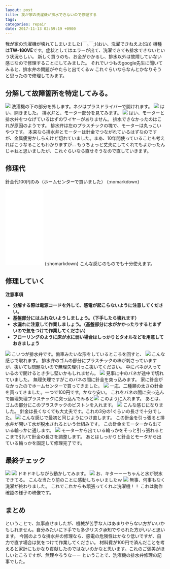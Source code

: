 ```yaml
---
layout: post
title: 我が家の洗濯機が排水できないので修理する
tags:
categories: repair
date: 2017-11-13 02:59:19 +0900
---
```


我が家の洗濯機が壊れてしまいました(￣｡￣;)(おい、洗濯できねえよ(泣)) 機種は**TW-180VE**です。症状としてはエラーが出て、洗濯できても排水できないという状況らしい。 新しく買うのも、お金がかかるし、排水以外は故障していない感じなので修理することにしてみました。 それでいつものgoogle先生に聞いてみると、排水弁の問題がやたらと出てくるｗ これぐらいならなんとかなりそうと思ったので修理してみます。

分解して故障箇所を特定してみる。
----------------

![](../../../../images/fix/washing_machine/cover1.jpg) 洗濯機の下の部分を外します。ネジはプラスドライバーで開けれます。 ![](../../../../images/fix/washing_machine/contents_1.jpg) はい、開きました。 排水弁と、モーター部分を見てみます。 ![](../../../../images/fix/washing_machine/contents_2.jpg) はい、モーターと排水弁をつなげているはずのワイヤーがありません。 排水できなかったのはこれが原因のようです。 排水弁は左のプラスチックの塊で、モーターは丸っこいやつです。 本来なら排水弁とモーターは針金でつながれているはずなのですが、金属疲労かしらんけど切れていました。まあ、10年間使っていることも考えればこうなることもわかりますが... もうちょっと丈夫にしてくれてもよかったんじゃねと思いましたが、これぐらいなら直せそうなので直していきます。

修理代
---

針金代100円のみ（ホームセンターで買いました） 
{:nomarkdown}
<iframe style="width:120px;height:240px;" marginwidth="0" marginheight="0" scrolling="no" frameborder="0" src="//rcm-fe.amazon-adsystem.com/e/cm?lt1=_blank&bc1=000000&IS2=1&bg1=FFFFFF&fc1=000000&lc1=0000FF&t=yonedayuto-22&language=ja_JP&o=9&p=8&l=as4&m=amazon&f=ifr&ref=as_ss_li_til&asins=B00JJHHFPS&linkId=1e8f67f863d36409a197dab20aa81792"></iframe>
{:/nomarkdown}
こんな感じのものでも十分使えます。

修理していく
------

**注意事項**

*   **分解する際は電源コードを外して、感電が起こらないように注意してください。**
*   **基盤部分にはふれないようしましょう。（下手したら壊れます）**
*   **水漏れに注意して作業しましょう。（基盤部分に水がかかったりするとまずいので気をつけて作業してください）**
*   **フローリングのように床が水に弱い場合はしっかりとタオルなどを用意しておきましょう**

![](../../../../images/fix/washing_machine/parts_1.jpg) こいつが排水弁です。歯車みたいな形をしているところを回すと、 ![](../../../../images/fix/washing_machine/parts_2.jpg) こんな感じで取れます。 排水弁のゴムの部分にプラスチックの棒が刺さっていますが、抜いても問題ないので無理矢理引っこ抜いてください。 中にバネが入っているので開けるとき少し堅いかもしれません。 ![](../../../../images/fix/washing_machine/parts_3.jpg) 見事に中のバネが途中で切れていました。 無理矢理ですがこのバネの間に針金を突っ込みます。 家に針金がなかったのでホームセンターで買ってきました。 ![](../../../../images/fix/washing_machine/parts_4.jpg) 一応、二種類の太さの針金を買ってきました。一つで100円です。かなり安い。 これをバネの間に突っ込んで無理矢理プラスチックに突っ込んでみると![](../../../../images/fix/washing_machine/parts_5.jpg) このように入れます。 あとは、ゴムの部分にこのプラスチックのピストンを入れます。 ![](../../../../images/fix/washing_machine/parts_6.jpg) こんな感じになりました。 針金は長くなくても大丈夫です。これの3分の1ぐらいの長さで十分でした。 ![](../../../../images/fix/washing_machine/parts_7.jpg) こんな感じで最初と同じようにつけ直します。 この針金を引っ張ると排水弁が開いて水が脱水されるという仕組みです。 この針金をモーターから出ている輪っかに通します。 ![](../../../../images/fix/washing_machine/parts_8.jpg) モーターから出ている輪っかをそっと引っ張れるとこまで引いて針金の長さを調整します。 あとはしっかりと針金とモータから出ている輪っかを固定して修理完了です。

最終チェック
------

![](../../../../images/fix/washing_machine/check1.jpg) ![](../../../../images/fix/washing_machine/check2.jpg) ドキドキしながら動かしてみます。 ![](../../../../images/fix/washing_machine/check3.jpg) お、キターーーちゃんと水が脱水できてる。 こんな当たり前のことに感動しちゃいましたｗ ![](../../../../images/fix/washing_machine/check4.jpg) 無事、何事もなく洗濯が終わりました。 これでこれからも頑張ってくれよ洗濯機！！  これは動作確認の様子の映像です。

まとめ
---

ということで、無事直せましたが、機械が苦手な人はあまりやらない方がいいかもしれません。自分みたいに下手でも多少リスク承知でやられた方がいいと思います。 今回のような排水弁の修理なら、感電の危険性はかなり低いですが、自力で直す場合は気をつけて作業してください。 材料費が100円で済んだことを考えると家計にもかなり貢献したのではないのかなと思います。これのご褒美がほしいところですが、無理やろうなーー ということで、洗濯機の排水弁修理の記事でした。
